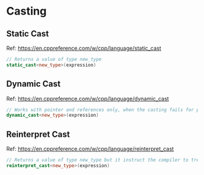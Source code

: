 # Casting

## Static Cast
Ref: https://en.cppreference.com/w/cpp/language/static_cast
```cpp
// Returns a value of type new_type
static_cast<new_type>(expression) 
```

## Dynamic Cast
Ref: https://en.cppreference.com/w/cpp/language/dynamic_cast
```cpp
// Works with pointer and references only, when the casting fails for pointer, it returns a pointer pointing to null, if the casting fails for references it throws an error std::bas_cast exception
dynamic_cast<new_type>(expression) 
```

## Reinterpret Cast
Ref: https://en.cppreference.com/w/cpp/language/reinterpret_cast
```cpp
// Returns a value of type new_type but it instruct the compiler to treat expression as if it had the type new_type
reinterpret_cast<new_type>(expression)
```

